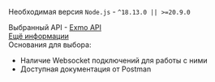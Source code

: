 Необходимая версия `Node.js` - `^18.13.0 || >=20.9.0`

Выбранный API - [Exmo API](https://documenter.getpostman.com/view/10287440/2s8ZDbUzkY#445bed49-d69c-457f-b96c-e01b29467f15)<br>
[Ещё информации](https://info.exmo.me/ru/api-na-exmo/websocket-api-na-exmo/)<br>
Основания для выбора:

- Наличие Websocket подключений для работы с ними
- Доступная документация от Postman
